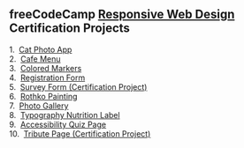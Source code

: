 ## freeCodeCamp [Responsive Web Design](https://www.freecodecamp.org/learn/2022/responsive-web-design/) Certification Projects  

1.&nbsp; [Cat Photo App](https://cat-photo-app-freecodecamp-project.netlify.app/)  
2.&nbsp; [Cafe Menu](https://cafe-menu-freecodecamp-project.netlify.app/)  
3.&nbsp; [Colored Markers](https://colored-markers-freecodecamp-project.netlify.app/)  
4.&nbsp; [Registration Form](https://registration-form-freecodecampproject.netlify.app/)  
5.&nbsp; [Survey Form (Certification Project)](https://survey-form-free-code-camp-project.netlify.app/)  
6.&nbsp; [Rothko Painting](https://rothko-painting-freecodecamp-project.netlify.app/)  
7.&nbsp; [Photo Gallery](https://flexbox-photogallery-freecodecamp.netlify.app/)  
8.&nbsp; [Typography Nutrition Label](https://typography-freecodecamp-project.netlify.app/)  
9.&nbsp; [Accessibility Quiz Page](https://accessibility-learning-freecodecamp.netlify.app/)  
10.&nbsp; [Tribute Page (Certification Project)](https://dr-apj-tribute-page-freecodecamp.netlify.app/)  
